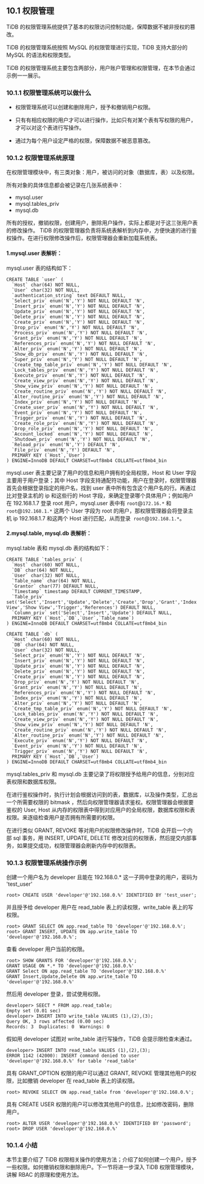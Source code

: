 ## 10.1 权限管理

TiDB 的权限管理系统提供了基本的权限访问控制功能，保障数据不被非授权的篡改。

TiDB 的权限管理系统按照 MySQL 的权限管理进行实现，TiDB 支持大部分的 MySQL 的语法和权限类型。

TiDB 的权限管理系统主要包含两部分，用户账户管理和权限管理，在本节会通过示例一一展示。


### 10.1.1 权限管理系统可以做什么
- 权限管理系统可以创建和删除用户，授予和撤销用户权限。

- 只有有相应权限的用户才可以进行操作，比如只有对某个表有写权限的用户，才可以对这个表进行写操作。

- 通过为每个用户设定严格的权限，保障数据不被恶意篡改。

### 10.1.2 权限管理系统原理
在权限管理模块中，有三类对象：用户，被访问的对象（数据库，表）以及权限。

所有对象的具体信息都会被记录在几张系统表中：

* mysql.user
* mysql.tables_priv
* mysql.db

所有的授权，撤销权限，创建用户，删除用户操作，实际上都是对于这三张用户表的修改操作。 TiDB 的权限管理器负责将系统表解析到内存中，方便快速的进行鉴权操作。在进行权限修改操作后，权限管理器会重新加载系统表。

#### 1.mysql.user 表解析：

mysql.user 表的结构如下：

```
CREATE TABLE `user` (
  `Host` char(64) NOT NULL,
  `User` char(32) NOT NULL,
  `authentication_string` text DEFAULT NULL,
  `Select_priv` enum('N','Y') NOT NULL DEFAULT 'N',
  `Insert_priv` enum('N','Y') NOT NULL DEFAULT 'N',
  `Update_priv` enum('N','Y') NOT NULL DEFAULT 'N',
  `Delete_priv` enum('N','Y') NOT NULL DEFAULT 'N',
  `Create_priv` enum('N','Y') NOT NULL DEFAULT 'N',
  `Drop_priv` enum('N','Y') NOT NULL DEFAULT 'N',
  `Process_priv` enum('N','Y') NOT NULL DEFAULT 'N',
  `Grant_priv` enum('N','Y') NOT NULL DEFAULT 'N',
  `References_priv` enum('N','Y') NOT NULL DEFAULT 'N',
  `Alter_priv` enum('N','Y') NOT NULL DEFAULT 'N',
  `Show_db_priv` enum('N','Y') NOT NULL DEFAULT 'N',
  `Super_priv` enum('N','Y') NOT NULL DEFAULT 'N',
  `Create_tmp_table_priv` enum('N','Y') NOT NULL DEFAULT 'N',
  `Lock_tables_priv` enum('N','Y') NOT NULL DEFAULT 'N',
  `Execute_priv` enum('N','Y') NOT NULL DEFAULT 'N',
  `Create_view_priv` enum('N','Y') NOT NULL DEFAULT 'N',
  `Show_view_priv` enum('N','Y') NOT NULL DEFAULT 'N',
  `Create_routine_priv` enum('N','Y') NOT NULL DEFAULT 'N',
  `Alter_routine_priv` enum('N','Y') NOT NULL DEFAULT 'N',
  `Index_priv` enum('N','Y') NOT NULL DEFAULT 'N',
  `Create_user_priv` enum('N','Y') NOT NULL DEFAULT 'N',
  `Event_priv` enum('N','Y') NOT NULL DEFAULT 'N',
  `Trigger_priv` enum('N','Y') NOT NULL DEFAULT 'N',
  `Create_role_priv` enum('N','Y') NOT NULL DEFAULT 'N',
  `Drop_role_priv` enum('N','Y') NOT NULL DEFAULT 'N',
  `Account_locked` enum('N','Y') NOT NULL DEFAULT 'N',
  `Shutdown_priv` enum('N','Y') NOT NULL DEFAULT 'N',
  `Reload_priv` enum('N','Y') DEFAULT 'N',
  `File_priv` enum('N','Y') DEFAULT 'N',
  PRIMARY KEY (`Host`,`User`)
) ENGINE=InnoDB DEFAULT CHARSET=utf8mb4 COLLATE=utf8mb4_bin
```
mysql.user 表主要记录了用户的信息和用户拥有的全局权限，Host 和 User 字段主要用于用户登录；其中 Host 字段支持通配符功能，用户在登录时，权限管理器首先会根据登录指定的用户名，找到 user 表中所有包含这个用户名的行。再通过比对登录主机的 ip 和这些行的 Host 字段，来确定登录哪个具体用户；例如用户在 192.168.1.7 登录 root 用户，mysql.user 表中有 `root`@`172.16.*` 和 `root`@`192.168.1.*` 这两个 User 字段为 root 的用户，那权限管理器会将登录主机 ip 192.168.1.7 和这两个 Host 进行匹配，从而登录  `root`@`192.168.1.*`。

#### 2.mysql.table, mysql.db 表解析：

mysql.table 表和 mysql.db 表的结构如下：

```
CREATE TABLE `tables_priv` (
  `Host` char(60) NOT NULL,
  `DB` char(64) NOT NULL,
  `User` char(32) NOT NULL,
  `Table_name` char(64) NOT NULL,
  `Grantor` char(77) DEFAULT NULL,
  `Timestamp` timestamp DEFAULT CURRENT_TIMESTAMP,
  `Table_priv` set('Select','Insert','Update','Delete','Create','Drop','Grant','Index','Alter','Create View','Show View','Trigger','References') DEFAULT NULL,
  `Column_priv` set('Select','Insert','Update') DEFAULT NULL,
  PRIMARY KEY (`Host`,`DB`,`User`,`Table_name`)
) ENGINE=InnoDB DEFAULT CHARSET=utf8mb4 COLLATE=utf8mb4_bin
```
```
CREATE TABLE `db` (
  `Host` char(60) NOT NULL,
  `DB` char(64) NOT NULL,
  `User` char(32) NOT NULL,
  `Select_priv` enum('N','Y') NOT NULL DEFAULT 'N',
  `Insert_priv` enum('N','Y') NOT NULL DEFAULT 'N',
  `Update_priv` enum('N','Y') NOT NULL DEFAULT 'N',
  `Delete_priv` enum('N','Y') NOT NULL DEFAULT 'N',
  `Create_priv` enum('N','Y') NOT NULL DEFAULT 'N',
  `Drop_priv` enum('N','Y') NOT NULL DEFAULT 'N',
  `Grant_priv` enum('N','Y') NOT NULL DEFAULT 'N',
  `References_priv` enum('N','Y') NOT NULL DEFAULT 'N',
  `Index_priv` enum('N','Y') NOT NULL DEFAULT 'N',
  `Alter_priv` enum('N','Y') NOT NULL DEFAULT 'N',
  `Create_tmp_table_priv` enum('N','Y') NOT NULL DEFAULT 'N',
  `Lock_tables_priv` enum('N','Y') NOT NULL DEFAULT 'N',
  `Create_view_priv` enum('N','Y') NOT NULL DEFAULT 'N',
  `Show_view_priv` enum('N','Y') NOT NULL DEFAULT 'N',
  `Create_routine_priv` enum('N','Y') NOT NULL DEFAULT 'N',
  `Alter_routine_priv` enum('N','Y') NOT NULL DEFAULT 'N',
  `Execute_priv` enum('N','Y') NOT NULL DEFAULT 'N',
  `Event_priv` enum('N','Y') NOT NULL DEFAULT 'N',
  `Trigger_priv` enum('N','Y') NOT NULL DEFAULT 'N',
  PRIMARY KEY (`Host`,`DB`,`User`)
) ENGINE=InnoDB DEFAULT CHARSET=utf8mb4 COLLATE=utf8mb4_bin
```
mysql.tables_priv 和 mysql.db 主要记录了将权限授予给用户的信息，分别对应表权限和数据库权限。

在进行鉴权操作时，执行计划会根据访问到的表，数据库，以及操作类型，汇总出一个所需要权限的 bitmask ，然后向权限管理器请求鉴权。权限管理器会根据要鉴权的 User, Host 从内存的权限表中得到对应用户的全局权限，数据库权限和表权限。来逐级检查用户是否拥有所需要的权限。

在进行类似 GRANT, REVOKE 等对用户的权限修改操作时，TiDB 会开启一个内部 sql 事务，用 INSERT, UPDATE, DELETE 修改对应的权限表，然后提交内部事务，如果提交成功，权限管理器会刷新内存中的权限表。

### 10.1.3 权限管理系统操作示例
创建一个用户名为 developer 且能在 192.168.0.* 这一子网中登录的用户，密码为  'test_user'

```
root> CREATE USER 'developer'@'192.168.0.%' IDENTIFIED BY 'test_user';
```
并且授予给 developer 用户在 read_table 表上的读权限，write_table 表上的写权限。
```
root> GRANT SELECT ON app.read_table TO 'developer'@'192.168.0.%';
root> GRANT INSERT, UPDATE ON app.write_table TO 'developer'@'192.168.0.%';
```
查看 developer 用户当前的权限。
```
root> SHOW GRANTS FOR 'developer'@'192.168.0.%';
GRANT USAGE ON *.* TO 'developer'@'192.168.0.%'                     
GRANT Select ON app.read_table TO 'developer'@'192.168.0.%'
GRANT Insert,Update,Delete ON app.write_table TO 'developer'@'192.168.0.%'
```
然后用 developer 登录，尝试使用权限。
```
developer> SEECT * FROM app.read_table;
Empty set (0.01 sec)
developer> INSERT INTO write_table VALUES (1),(2),(3);
Query OK, 3 rows affected (0.00 sec)
Records: 3  Duplicates: 0  Warnings: 0
```
假如用 developer 试图对 write_table 进行写操作，TiDB 会提示限检查未通过。
```
developer> INSERT INTO read_table VALUES (1),(2),(3);
ERROR 1142 (42000): INSERT command denied to user 'developer'@'192.168.0.%' for table 'read_table'
```
具有 GRANT_OPTION 权限的用户可以通过 GRANT, REVOKE 管理其他用户的权限，比如撤销 developer 在 read_table 表上的读权限。
```
root> REVOKE SELECT ON app.read_table from 'developer'@'192.168.0.%';
```
具有 CREATE USER 权限的用户可以修改其他用户的信息，比如修改密码，删除用户。
```
root> ALTER USER 'developer'@'192.168.0.%' IDENTIFIED BY 'password';
root> DROP USER 'developer'@'192.168.0.%'
```

### 10.1.4 小结
本节主要介绍了 TiDB 权限相关操作的使用方法；介绍了如何创建一个用户，授予一些权限。如何撤销权限和删除用户。下一节将进一步深入 TiDB 权限管理模块，讲解 RBAC 的原理和使用方法。
